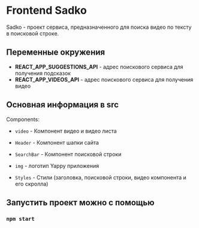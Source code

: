 # Frontend Sadko

Sadko - проект сервиса, предназначенного для поиска видео по тексту в поисковой строке. 

## Переменные окружения

- **REACT_APP_SUGGESTIONS_API** - адрес поискового сервиса для получения подсказок
- **REACT_APP_VIDEOS_API** - адрес поискового сервиса для получения видео

## Основная информация в src

Components:

- `video` - Компонент видео и видео листа
- `Header` - Компонент шапки сайта
- `SearchBar` - Компонент поисковой строки

- `img` - логотип Yappy приложения
- `Styles` - Стили (заголовка, поисковой строки, видео компонента и его скролла)

## Запустить проект можно с помощью

### `npm start`